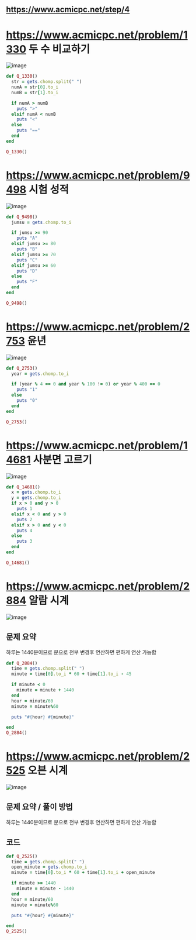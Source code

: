 ## https://www.acmicpc.net/step/4

# https://www.acmicpc.net/problem/1330 두 수 비교하기
![image](https://user-images.githubusercontent.com/22822369/191796035-72153628-9de1-4da5-8bcd-318473703566.png)
```ruby
def Q_1330()
  str = gets.chomp.split(" ")
  numA = str[0].to_i
  numB = str[1].to_i

  if numA > numB
    puts ">"
  elsif numA < numB
    puts "<"
  else
    puts "=="
  end
end

Q_1330()
```


# https://www.acmicpc.net/problem/9498 시험 성적
![image](https://user-images.githubusercontent.com/22822369/191796226-2195fe46-054c-48a0-b069-caf162a6d190.png)
```ruby
def Q_9498()
  jumsu = gets.chomp.to_i

  if jumsu >= 90
    puts "A"
  elsif jumsu >= 80
    puts "B"
  elsif jumsu >= 70
    puts "C"
  elsif jumsu >= 60
    puts "D"
  else
    puts "F"
  end
end

Q_9498()
```



# https://www.acmicpc.net/problem/2753 윤년
![image](https://user-images.githubusercontent.com/22822369/191796370-fce8be41-bd24-4bad-8eba-7220a0fbe751.png)

```ruby
def Q_2753()
  year = gets.chomp.to_i

  if (year % 4 == 0 and year % 100 != 0) or year % 400 == 0
    puts "1"
  else
    puts "0"
  end
end

Q_2753()
```




# https://www.acmicpc.net/problem/14681 사분면 고르기
![image](https://user-images.githubusercontent.com/22822369/191796558-04dee0b2-f8e9-47cb-b394-29cfe3c7cd5d.png)
```ruby
def Q_14681()
  x = gets.chomp.to_i
  y = gets.chomp.to_i
  if x > 0 and y > 0
    puts 1
  elsif x < 0 and y > 0
    puts 2
  elsif x > 0 and y < 0
    puts 4
  else
    puts 3
  end
end

Q_14681()
```


# https://www.acmicpc.net/problem/2884 알람 시계
![image](https://user-images.githubusercontent.com/22822369/191796657-70c7e9e0-581e-4fef-8ef8-79b16f7fb387.png)
## 문제 요약
하루는 1440분이므로 분으로 전부 변경후 연산하면 편하게 연산 가능함
```ruby
def Q_2884()
  time = gets.chomp.split(" ")
  minute = time[0].to_i * 60 + time[1].to_i - 45

  if minute < 0
    minute = minute + 1440
  end
  hour = minute/60
  minute = minute%60

  puts "#{hour} #{minute}"

end
Q_2884()
```


# https://www.acmicpc.net/problem/2525 오븐 시계
![image](https://user-images.githubusercontent.com/22822369/191798494-63f426fa-ae22-4895-b62c-dbf560d0a728.png)

## 문제 요약 / 풀이 방법
하루는 1440분이므로 분으로 전부 변경후 연산하면 편하게 연산 가능함

## 코드
```ruby
def Q_2525()
  time = gets.chomp.split(" ")
  open_minute = gets.chomp.to_i
  minute = time[0].to_i * 60 + time[1].to_i + open_minute

  if minute >= 1440
    minute = minute - 1440
  end
  hour = minute/60
  minute = minute%60

  puts "#{hour} #{minute}"

end
Q_2525()
```
